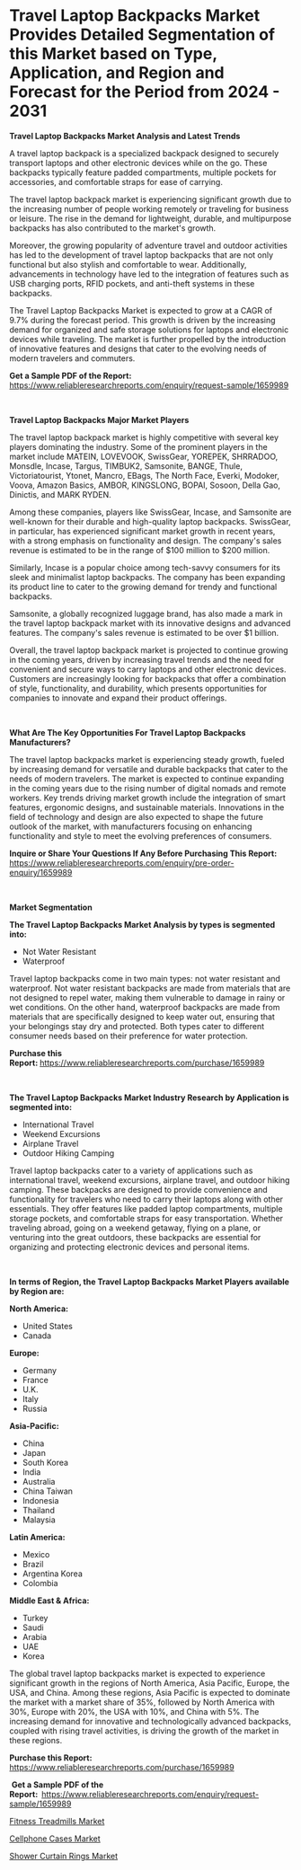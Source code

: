 <p><h1>Travel Laptop Backpacks Market Provides Detailed Segmentation of this Market based on Type, Application, and Region and Forecast for the Period from 2024 - 2031</h1></p><p><strong>Travel Laptop Backpacks Market Analysis and Latest Trends</strong></p>
<p><p>A travel laptop backpack is a specialized backpack designed to securely transport laptops and other electronic devices while on the go. These backpacks typically feature padded compartments, multiple pockets for accessories, and comfortable straps for ease of carrying.</p><p>The travel laptop backpack market is experiencing significant growth due to the increasing number of people working remotely or traveling for business or leisure. The rise in the demand for lightweight, durable, and multipurpose backpacks has also contributed to the market's growth.</p><p>Moreover, the growing popularity of adventure travel and outdoor activities has led to the development of travel laptop backpacks that are not only functional but also stylish and comfortable to wear. Additionally, advancements in technology have led to the integration of features such as USB charging ports, RFID pockets, and anti-theft systems in these backpacks.</p><p>The Travel Laptop Backpacks Market is expected to grow at a CAGR of 9.7% during the forecast period. This growth is driven by the increasing demand for organized and safe storage solutions for laptops and electronic devices while traveling. The market is further propelled by the introduction of innovative features and designs that cater to the evolving needs of modern travelers and commuters.</p></p>
<p><strong>Get a Sample PDF of the Report:&nbsp;</strong> <a href="https://www.reliableresearchreports.com/enquiry/request-sample/1659989">https://www.reliableresearchreports.com/enquiry/request-sample/1659989</a></p>
<p>&nbsp;</p>
<p><strong>Travel Laptop Backpacks Major Market Players</strong></p>
<p><p>The travel laptop backpack market is highly competitive with several key players dominating the industry. Some of the prominent players in the market include MATEIN, LOVEVOOK, SwissGear, YOREPEK, SHRRADOO, Monsdle, Incase, Targus, TIMBUK2, Samsonite, BANGE, Thule, Victoriatourist, Ytonet, Mancro, EBags, The North Face, Everki, Modoker, Voova, Amazon Basics, AMBOR, KINGSLONG, BOPAI, Sosoon, Della Gao, Dinictis, and MARK RYDEN.</p><p>Among these companies, players like SwissGear, Incase, and Samsonite are well-known for their durable and high-quality laptop backpacks. SwissGear, in particular, has experienced significant market growth in recent years, with a strong emphasis on functionality and design. The company's sales revenue is estimated to be in the range of $100 million to $200 million.</p><p>Similarly, Incase is a popular choice among tech-savvy consumers for its sleek and minimalist laptop backpacks. The company has been expanding its product line to cater to the growing demand for trendy and functional backpacks.</p><p>Samsonite, a globally recognized luggage brand, has also made a mark in the travel laptop backpack market with its innovative designs and advanced features. The company's sales revenue is estimated to be over $1 billion.</p><p>Overall, the travel laptop backpack market is projected to continue growing in the coming years, driven by increasing travel trends and the need for convenient and secure ways to carry laptops and other electronic devices. Customers are increasingly looking for backpacks that offer a combination of style, functionality, and durability, which presents opportunities for companies to innovate and expand their product offerings.</p></p>
<p>&nbsp;</p>
<p><strong>What Are The Key Opportunities For Travel Laptop Backpacks Manufacturers?</strong></p>
<p><p>The travel laptop backpacks market is experiencing steady growth, fueled by increasing demand for versatile and durable backpacks that cater to the needs of modern travelers. The market is expected to continue expanding in the coming years due to the rising number of digital nomads and remote workers. Key trends driving market growth include the integration of smart features, ergonomic designs, and sustainable materials. Innovations in the field of technology and design are also expected to shape the future outlook of the market, with manufacturers focusing on enhancing functionality and style to meet the evolving preferences of consumers.</p></p>
<p><strong>Inquire or Share Your Questions If Any Before Purchasing This Report:</strong> <a href="https://www.reliableresearchreports.com/enquiry/pre-order-enquiry/1659989">https://www.reliableresearchreports.com/enquiry/pre-order-enquiry/1659989</a></p>
<p>&nbsp;</p>
<p><strong>Market Segmentation</strong></p>
<p><strong>The Travel Laptop Backpacks Market Analysis by types is segmented into:</strong></p>
<p><ul><li>Not Water Resistant</li><li>Waterproof</li></ul></p>
<p><p>Travel laptop backpacks come in two main types: not water resistant and waterproof. Not water resistant backpacks are made from materials that are not designed to repel water, making them vulnerable to damage in rainy or wet conditions. On the other hand, waterproof backpacks are made from materials that are specifically designed to keep water out, ensuring that your belongings stay dry and protected. Both types cater to different consumer needs based on their preference for water protection.</p></p>
<p><strong>Purchase this Report:&nbsp;</strong><a href="https://www.reliableresearchreports.com/purchase/1659989">https://www.reliableresearchreports.com/purchase/1659989</a></p>
<p>&nbsp;</p>
<p><strong>The Travel Laptop Backpacks Market Industry Research by Application is segmented into:</strong></p>
<p><ul><li>International Travel</li><li>Weekend Excursions</li><li>Airplane Travel</li><li>Outdoor Hiking Camping</li></ul></p>
<p><p>Travel laptop backpacks cater to a variety of applications such as international travel, weekend excursions, airplane travel, and outdoor hiking camping. These backpacks are designed to provide convenience and functionality for travelers who need to carry their laptops along with other essentials. They offer features like padded laptop compartments, multiple storage pockets, and comfortable straps for easy transportation. Whether traveling abroad, going on a weekend getaway, flying on a plane, or venturing into the great outdoors, these backpacks are essential for organizing and protecting electronic devices and personal items.</p></p>
<p>&nbsp;</p>
<p><strong>In terms of Region, the Travel Laptop Backpacks Market Players available by Region are:</strong></p>
<p>
    <p> <strong> North America: </strong>
        <ul>
            <li>United States</li>
            <li>Canada</li>
        </ul>
        </p> 
    <p> <strong> Europe: </strong>
        <ul>
            <li>Germany</li>
            <li>France</li>
            <li>U.K.</li>
            <li>Italy</li>
            <li>Russia</li>
        </ul>
        </p> 
    <p> <strong> Asia-Pacific: </strong>
        <ul>
            <li>China</li>
            <li>Japan</li>
            <li>South Korea</li>
            <li>India</li>
            <li>Australia</li>
            <li>China Taiwan</li>
            <li>Indonesia</li>
            <li>Thailand</li>
            <li>Malaysia</li>
        </ul>
        </p> 
    <p> <strong> Latin America: </strong>
        <ul>
            <li>Mexico</li>
            <li>Brazil</li>
            <li>Argentina Korea</li>
            <li>Colombia</li>
        </ul>
        </p> 
    <p> <strong> Middle East & Africa: </strong>
        <ul>
            <li>Turkey</li>
            <li>Saudi</li>
            <li>Arabia</li>
            <li>UAE</li>
            <li>Korea</li>
        </ul>
    </p>
    </p>
<p><p>The global travel laptop backpacks market is expected to experience significant growth in the regions of North America, Asia Pacific, Europe, the USA, and China. Among these regions, Asia Pacific is expected to dominate the market with a market share of 35%, followed by North America with 30%, Europe with 20%, the USA with 10%, and China with 5%. The increasing demand for innovative and technologically advanced backpacks, coupled with rising travel activities, is driving the growth of the market in these regions.</p></p>
<p><strong>Purchase this Report: </strong><a href="https://www.reliableresearchreports.com/purchase/1659989">https://www.reliableresearchreports.com/purchase/1659989</a></p>
<p>&nbsp;<strong>Get a Sample PDF of the Report:&nbsp;&nbsp;</strong><a href="https://www.reliableresearchreports.com/enquiry/request-sample/1659989">https://www.reliableresearchreports.com/enquiry/request-sample/1659989</a></p>
<p><strong></strong></p>
<p><p><a href="https://github.com/jsmusil/Market-Research-Report-List-2/blob/main/fitness-treadmills-market.md">Fitness Treadmills Market</a></p><p><a href="https://github.com/bmorecock/Market-Research-Report-List-2/blob/main/cellphone-cases-market.md">Cellphone Cases Market</a></p><p><a href="https://github.com/yemakinde/Market-Research-Report-List-1/blob/main/shower-curtain-rings-market.md">Shower Curtain Rings Market</a></p></p>